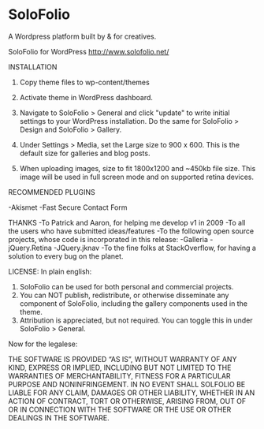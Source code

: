 SoloFolio
=========

A Wordpress platform built by &amp; for creatives.


SoloFolio for WordPress
http://www.solofolio.net/

INSTALLATION

1. Copy theme files to wp-content/themes

2. Activate theme in WordPress dashboard.

3. Navigate to SoloFolio > General and click "update" to write initial settings to your WordPress installation. Do the same for SoloFolio > Design and SoloFolio > Gallery.

4. Under Settings > Media, set the Large size to 900 x 600. This is the default size for galleries and blog posts.

5. When uploading images, size to fit 1800x1200 and ~450kb file size. This image will be used in full screen mode and on supported retina devices.

RECOMMENDED PLUGINS

-Akismet
-Fast Secure Contact Form

THANKS
-To Patrick and Aaron, for helping me develop v1 in 2009
-To all the users who have submitted ideas/features
-To the following open source projects, whose code is incorporated in this release:
	-Galleria
	-jQuery.Retina
	-JQuery.jknav
-To the fine folks at StackOverflow, for having a solution to every bug on the planet.

LICENSE:
In plain english:

1. SoloFolio can be used for both personal and commercial projects.
2. You can NOT publish, redistribute, or otherwise disseminate any component of SoloFolio, including the gallery components used in the theme.
3. Attribution is appreciated, but not required. You can toggle this in under SoloFolio > General.
 
Now for the legalese:

THE SOFTWARE IS PROVIDED “AS IS”, WITHOUT WARRANTY OF ANY KIND, EXPRESS OR IMPLIED, INCLUDING BUT NOT LIMITED TO THE WARRANTIES OF MERCHANTABILITY, FITNESS FOR A PARTICULAR PURPOSE AND NONINFRINGEMENT. IN NO EVENT SHALL SOLFOLIO BE LIABLE FOR ANY CLAIM, DAMAGES OR OTHER LIABILITY, WHETHER IN AN ACTION OF CONTRACT, TORT OR OTHERWISE, ARISING FROM, OUT OF OR IN CONNECTION WITH THE SOFTWARE OR THE USE OR OTHER DEALINGS IN THE SOFTWARE.